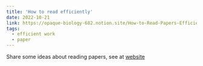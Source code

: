 ```yaml
---
title: 'How to read efficiently'
date: 2022-10-21
link: https://opaque-biology-682.notion.site/How-to-Read-Papers-Efficiently-bb140adff6804b9185df593dc7f3d428
tags:
  - efficient work
  - paper
---
```


Share some ideas about reading papers, see at [website](https://opaque-biology-682.notion.site/How-to-Read-Papers-Efficiently-bb140adff6804b9185df593dc7f3d428)
